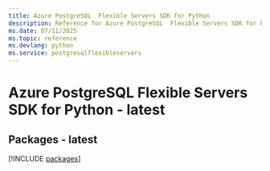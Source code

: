 ```yaml
---
title: Azure PostgreSQL  Flexible Servers SDK for Python
description: Reference for Azure PostgreSQL  Flexible Servers SDK for Python
ms.date: 07/11/2025
ms.topic: reference
ms.devlang: python
ms.service: postgresqlflexibleservers
---
```

# Azure PostgreSQL  Flexible Servers SDK for Python - latest
## Packages - latest
[!INCLUDE [packages](postgresql--flexible-servers-index.md)]